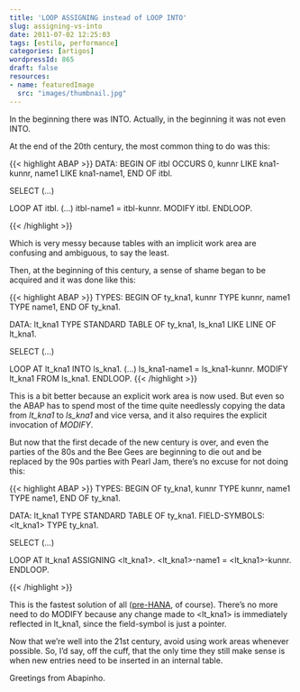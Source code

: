 ```yaml
---
title: 'LOOP ASSIGNING instead of LOOP INTO'
slug: assigning-vs-into
date: 2011-07-02 12:25:03
tags: [estilo, performance]
categories: [artigos]
wordpressId: 865
draft: false
resources:
- name: featuredImage
  src: "images/thumbnail.jpg"
---
```

In the beginning there was INTO.
Actually, in the beginning it was not even INTO.

<!--more-->

At the end of the 20th century, the most common thing to do was this:


{{< highlight ABAP >}}
DATA: BEGIN OF itbl OCCURS 0,
    kunnr LIKE kna1-kunnr,
    name1 LIKE kna1-name1,
  END OF itbl.

SELECT (...)

LOOP AT itbl.
  (...)
  itbl-name1 = itbl-kunnr.
  MODIFY itbl.
ENDLOOP.

{{< /highlight >}}

Which is very messy because tables with an implicit work area are confusing and ambiguous, to say the least.

Then, at the beginning of this century, a sense of shame began to be acquired and it was done like this:


{{< highlight ABAP >}}
TYPES: BEGIN OF ty_kna1,
    kunnr TYPE kunnr,
    name1 TYPE name1,
  END OF ty_kna1.

DATA: lt_kna1 TYPE STANDARD TABLE OF ty_kna1,
      ls_kna1 LIKE LINE OF lt_kna1.

SELECT (...)

LOOP AT lt_kna1 INTO ls_kna1.
  (...)
  ls_kna1-name1 = ls_kna1-kunnr.
  MODIFY lt_kna1 FROM ls_kna1.
ENDLOOP.
{{< /highlight >}}

This is a bit better because an explicit work area is now used. But even so the ABAP has to spend most of the time quite needlessly copying the data from _lt_kna1_ to _ls_kna1_ and vice versa, and it also requires the explicit invocation of _MODIFY_.

But now that the first decade of the new century is over, and even the parties of the 80s and the Bee Gees are beginning to die out and be replaced by the 90s parties with Pearl Jam, there’s no excuse for not doing this:


{{< highlight ABAP >}}
TYPES: BEGIN OF ty_kna1,
    kunnr TYPE kunnr,
    name1 TYPE name1,
  END OF ty_kna1.

DATA: lt_kna1 TYPE STANDARD TABLE OF ty_kna1.
FIELD-SYMBOLS: <lt_kna1> TYPE ty_kna1.

SELECT (...)

LOOP AT lt_kna1 ASSIGNING <lt_kna1>.
  <lt_kna1>-name1 = <lt_kna1>-kunnr.
ENDLOOP.

{{< /highlight >}}

This is the fastest solution of all ([pre-HANA][1], of course). There’s no more need to do MODIFY because any change made to <lt_kna1> is immediately reflected in lt_kna1, since the field-symbol is just a pointer.

Now that we’re well into the 21st century, avoid using work areas whenever possible. So, I’d say, off the cuff, that the only time they still make sense is when new entries need to be inserted in an internal table.

Greetings from Abapinho.

   [1]: http://www.sap.com/platform/in-memory-computing/index.epx
